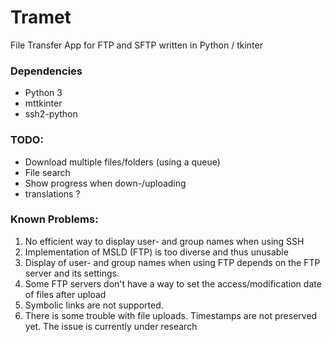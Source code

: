 # Tramet
File Transfer App for FTP and SFTP written in Python / tkinter

### Dependencies
* Python 3
* mttkinter
* ssh2-python

### TODO:
* Download multiple files/folders (using a queue)
* File search
* Show progress when down-/uploading
* translations ?

### Known Problems:
1. No efficient way to display user- and group names when using SSH
2. Implementation of MSLD (FTP) is too diverse and thus unusable
3. Display of user- and group names when using FTP depends on the FTP server and its settings.
4. Some FTP servers don't have a way to set the access/modification date of files after upload
5. Symbolic links are not supported.
6. There is some trouble with file uploads. Timestamps are not preserved yet. The issue is currently under research